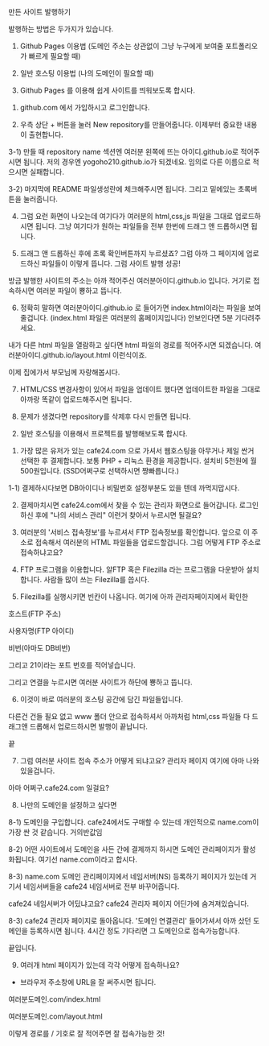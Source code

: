만든 사이트 발행하기

발행하는 방법은 두가지가 있습니다.

1. Github Pages 이용법 (도메인 주소는 상관없이 그냥 누구에게 보여줄 포트폴리오가 빠르게 필요할 때)

2. 일반 호스팅 이용법 (나의 도메인이 필요할 때)

3. Github Pages 를 이용해 쉽게 사이트를 띄워보도록 합시다.

1) github.com 에서 가입하시고 로그인합니다.

2) 우측 상단 + 버튼을 눌러 New repository를 만들어줍니다. 이제부터 중요한 내용이 출현합니다.

3-1) 만들 때 repository name 섹션엔 여러분 왼쪽에 뜨는 아이디.github.io로 적어주시면 됩니다. 저의 경우엔 yogoho210.github.io가 되겠네요. 임의로 다른 이름으로 적으시면 실패합니다.

3-2) 마지막에 README 파일생성란에 체크해주시면 됩니다. 그리고 밑에있는 초록버튼을 눌러줍니다.

4. 그럼 요런 화면이 나오는데 여기다가 여러분의 html,css,js 파일을 그대로 업로드하시면 됩니다. 그냥 여기다가 원하는 파일들을 전부 한번에 드래그 앤 드롭하시면 됩니다.

5. 드래그 앤 드롭하신 후에 초록 확인버튼까지 누르셨죠? 그럼 아까 그 페이지에 업로드하신 파일들이 이렇게 뜹니다. 그럼 사이트 발행 성공!

방금 발행한 사이트의 주소는 아까 적어주신 여러분아이디.github.io 입니다. 거기로 접속하시면 여러분 파일이 뿅하고 뜹니다.

6. 정확히 말하면 여러분아이디.github.io 로 들어가면 index.html이라는 파일을 보여줄겁니다. (index.html 파일은 여러분의 홈페이지입니다) 안보인다면 5분 기다려주세요.

내가 다른 html 파일을 열람하고 싶다면 html 파일의 경로를 적어주시면 되겠습니다. 여러분아이디.github.io/layout.html 이런식이죠.

이제 집에가서 부모님께 자랑해봅시다.

7. HTML/CSS 변경사항이 있어서 파일을 업데이트 했다면 업데이트한 파일을 그대로 아까랑 똑같이 업로드해주시면 됩니다.

8. 문제가 생겼다면 repository를 삭제후 다시 만들면 됩니다.

2) 일반 호스팅을 이용해서 프로젝트를 발행해보도록 합시다.

1. 가장 많은 유저가 있는 cafe24.com 으로 가셔서 웹호스팅을 아무거나 제일 싼거 선택한 후 결제합니다. 보통 PHP + 리눅스 환경을 제공합니다. 설치비 5천원에 월500원입니다. (SSD어쩌구로 선택하시면 짱빠릅니다.)

1-1) 결제하시다보면 DB아이디나 비밀번호 설정부분도 있을 텐데 까먹지맙시다.

2. 결제마치시면 cafe24.com에서 찾을 수 있는 관리자 화면으로 들어갑니다. 로그인 하신 후에 "나의 서비스 관리" 이런거 찾아서 누르시면 될걸요?

3. 여러분의 '서비스 접속정보'를 누르셔서 FTP 접속정보를 확인합니다. 앞으로 이 주소로 접속해서 여러분의 HTML 파일들을 업로드할겁니다. 그럼 어떻게 FTP 주소로 접속하냐고요?

4. FTP 프로그램을 이용합니다. 알FTP 혹은 Filezilla 라는 프로그램을 다운받아 설치합니다. 사람들 많이 쓰는 Filezilla를 씁시다.

5. Filezilla를 실행시키면 빈칸이 나옵니다. 여기에 아까 관리자페이지에서 확인한

호스트(FTP 주소)

사용자명(FTP 아이디)

비번(아마도 DB비번)

그리고 21이라는 포트 번호를 적어넣습니다.

그리고 연결을 누르시면 여러분 사이트가 하단에 뿅하고 뜹니다.

6. 이것이 바로 여러분의 호스팅 공간에 담긴 파일들입니다.

다른건 건들 필요 없고 www 폴더 안으로 접속하셔서 아까처럼 html,css 파일들 다 드래그앤 드롭해서 업로드하시면 발행이 끝납니다.

끝

7. 그럼 여러분 사이트 접속 주소가 어떻게 되냐고요? 관리자 페이지 여기에 아마 나와있을겁니다.

아마 어쩌구.cafe24.com 일걸요?

8. 나만의 도메인을 설정하고 싶다면

8-1) 도메인을 구입합니다. cafe24에서도 구매할 수 있는데 개인적으로 name.com이 가장 싼 것 같습니다. 거의반값임

8-2) 어떤 사이트에서 도메인을 사든 간에 결제까지 하시면 도메인 관리페이지가 활성화됩니다. 여기선 name.com이라고 합시다.

8-3) name.com 도메인 관리페이지에서 네임서버(NS) 등록하기 페이지가 있는데 거기서 네임서버들을 cafe24 네임서버로 전부 바꾸어줍니다.

cafe24 네임서버가 어딨냐고요? cafe24 관리자 페이지 어딘가에 숨겨져있습니다.

8-3) cafe24 관리자 페이지로 돌아옵니다. '도메인 연결관리' 들어가셔서 아까 샀던 도메인을 등록하시면 됩니다. 4시간 정도 기다리면 그 도메인으로 접속가능합니다.

끝입니다.

9. 여러개 html 페이지가 있는데 각각 어떻게 접속하나요?

- 브라우저 주소창에 URL을 잘 써주시면 됩니다.

여러분도메인.com/index.html

여러분도메인.com/layout.html

이렇게 경로를 / 기호로 잘 적어주면 잘 접속가능한 것!
